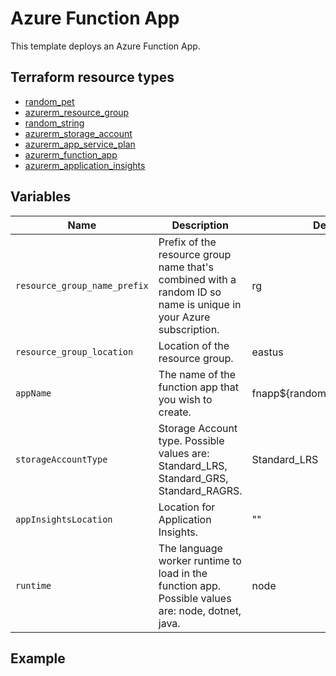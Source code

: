 # Azure Function App
This template deploys an Azure Function App.

## Terraform resource types

- [random_pet](https://registry.terraform.io/providers/hashicorp/random/latest/docs/resources/pet)
- [azurerm_resource_group](https://registry.terraform.io/providers/hashicorp/azurerm/latest/docs/resources/resource_group)
- [random_string](https://registry.terraform.io/providers/hashicorp/random/latest/docs/resources/string)
- [azurerm_storage_account](https://registry.terraform.io/providers/hashicorp/azurerm/latest/docs/resources/storage_account)
- [azurerm_app_service_plan](https://registry.terraform.io/providers/hashicorp/azurerm/latest/docs/resources/app_service_plan)
- [azurerm_function_app](https://registry.terraform.io/providers/hashicorp/azurerm/latest/docs/resources/function_app)
- [azurerm_application_insights](https://registry.terraform.io/providers/hashicorp/azurerm/latest/docs/resources/application_insights)

## Variables

| Name | Description | Default value |
|-|-|-|
| `resource_group_name_prefix` | Prefix of the resource group name that's combined with a random ID so name is unique in your Azure subscription. | rg |
| `resource_group_location` | Location of the resource group. | eastus |
| `appName` | The name of the function app that you wish to create. | fnapp${random_string.unique_id.result} |
| `storageAccountType` | Storage Account type. Possible values are: Standard_LRS, Standard_GRS, Standard_RAGRS. | Standard_LRS |
| `appInsightsLocation` | Location for Application Insights. | "" |
| `runtime` | The language worker runtime to load in the function app. Possible values are: node, dotnet, java. | node |

## Example